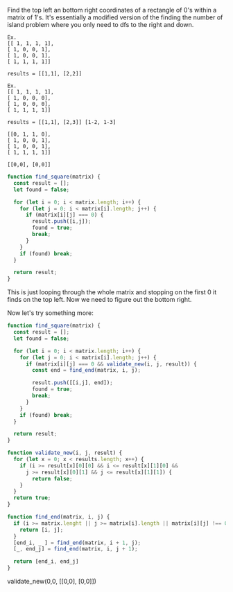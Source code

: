 Find the top left an bottom right coordinates of a rectangle of 0's
within a matrix of 1's. It's essentially a modified version of the
finding the number of island problem where you only need to dfs to the
right and down.

```
Ex.
[[ 1, 1, 1, 1],
[ 1, 0, 0, 1],
[ 1, 0, 0, 1],
[ 1, 1, 1, 1]]

results = [[1,1], [2,2]]

Ex.
[[ 1, 1, 1, 1],
[ 1, 0, 0, 0],
[ 1, 0, 0, 0],
[ 1, 1, 1, 1]]

results = [[1,1], [2,3]] [1-2, 1-3]

[[0, 1, 1, 0],
[ 1, 0, 0, 1],
[ 1, 0, 0, 1],
[ 1, 1, 1, 1]]

[[0,0], [0,0]]
```



```javascript
function find_square(matrix) {
  const result = [];
  let found = false;

  for (let i = 0; i < matrix.length; i++) {
    for (let j = 0; i < matrix[i].length; j++) {
      if (matrix[i][j] === 0) {
        result.push([i,j]);
        found = true;
        break;
      }
    }
    if (found) break;
  }

  return result;
}
```

This is just looping through the whole matrix and stopping on the first
0 it finds on the top left. Now we need to figure out the bottom right. 

Now let's try something more:

```javascript
function find_square(matrix) {
  const result = [];
  let found = false;

  for (let i = 0; i < matrix.length; i++) {
    for (let j = 0; i < matrix[i].length; j++) {
      if (matrix[i][j] === 0 && validate_new(i, j, result)) {
        const end = find_end(matrix, i, j);

        result.push([[i,j], end]);
        found = true;
        break;
      }
    }
    if (found) break;
  }

  return result;
}

function validate_new(i, j, result) {
  for (let x = 0; x < results.length; x++) {
    if (i >= result[x][0][0] && i <= result[x][1][0] &&
      j >= result[x][0][1] && j <= result[x][1][1]) {
        return false;
    }
  }
  return true;
}

function find_end(matrix, i, j) {
  if (i >= matrix.lenght || j >= matrix[i].length || matrix[i][j] !== 0) {
    return [i, j];
  }
  [end_i, _ ] = find_end(matrix, i + 1, j);
  [_, end_j] = find_end(matrix, i, j + 1);

  return [end_i, end_j]
}
```

validate_new(0,0, [[0,0], [0,0]])









